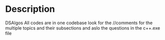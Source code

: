 # Description
DSAlgos 
All codes are in one codebase
look for the //comments for the multiple topics and their subsections and aslo the questions in the c++.exe file
